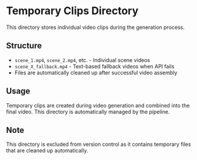 # Temporary Clips Directory

This directory stores individual video clips during the generation process.

## Structure
- `scene_1.mp4`, `scene_2.mp4`, etc. - Individual scene videos
- `scene_X_fallback.mp4` - Text-based fallback videos when API fails
- Files are automatically cleaned up after successful video assembly

## Usage
Temporary clips are created during video generation and combined into the final video. This directory is automatically managed by the pipeline.

## Note
This directory is excluded from version control as it contains temporary files that are cleaned up automatically.
